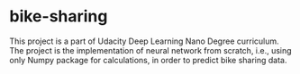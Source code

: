 # bike-sharing

This project is a part of Udacity Deep Learning Nano Degree curriculum. The project is 
the implementation of neural network from scratch, i.e., using only Numpy package for 
calculations, in order to predict bike sharing data.
